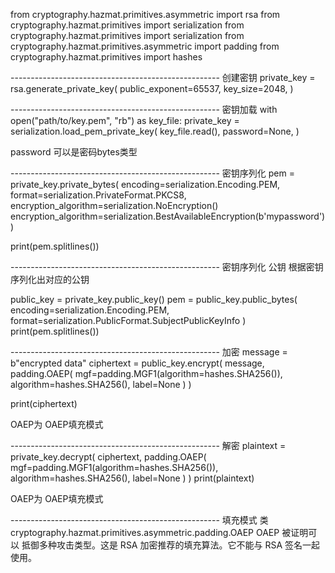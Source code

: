from cryptography.hazmat.primitives.asymmetric import rsa
from cryptography.hazmat.primitives import serialization
from cryptography.hazmat.primitives import serialization
from cryptography.hazmat.primitives.asymmetric import padding
from cryptography.hazmat.primitives import hashes


---------------------------------------------------- 创建密钥
private_key = rsa.generate_private_key(
    public_exponent=65537,
    key_size=2048,
)


---------------------------------------------------- 密钥加载
with open("path/to/key.pem", "rb") as key_file:
    private_key = serialization.load_pem_private_key(
        key_file.read(),
        password=None,
    )


password 可以是密码bytes类型


---------------------------------------------------- 密钥序列化
pem = private_key.private_bytes(
    encoding=serialization.Encoding.PEM,
    format=serialization.PrivateFormat.PKCS8,
    encryption_algorithm=serialization.NoEncryption()
    encryption_algorithm=serialization.BestAvailableEncryption(b'mypassword')
)


print(pem.splitlines())


---------------------------------------------------- 密钥序列化 公钥
根据密钥序列化出对应的公钥



public_key = private_key.public_key()
pem = public_key.public_bytes(
    encoding=serialization.Encoding.PEM,
    format=serialization.PublicFormat.SubjectPublicKeyInfo
)
print(pem.splitlines())



----------------------------------------------------  加密
message = b"encrypted data"
ciphertext = public_key.encrypt(
    message,
    padding.OAEP(
        mgf=padding.MGF1(algorithm=hashes.SHA256()),
        algorithm=hashes.SHA256(),
        label=None
    )
)

print(ciphertext)


OAEP为 OAEP填充模式


---------------------------------------------------- 解密
plaintext = private_key.decrypt(
    ciphertext,
    padding.OAEP(
        mgf=padding.MGF1(algorithm=hashes.SHA256()),
        algorithm=hashes.SHA256(),
        label=None
    )
)
print(plaintext)


OAEP为 OAEP填充模式


---------------------------------------------------- 填充模式
类
cryptography.hazmat.primitives.asymmetric.padding.OAEP
OAEP 被证明可以 抵御多种攻击类型。这是 RSA 加密推荐的填充算法。它不能与 RSA 签名一起使用。




